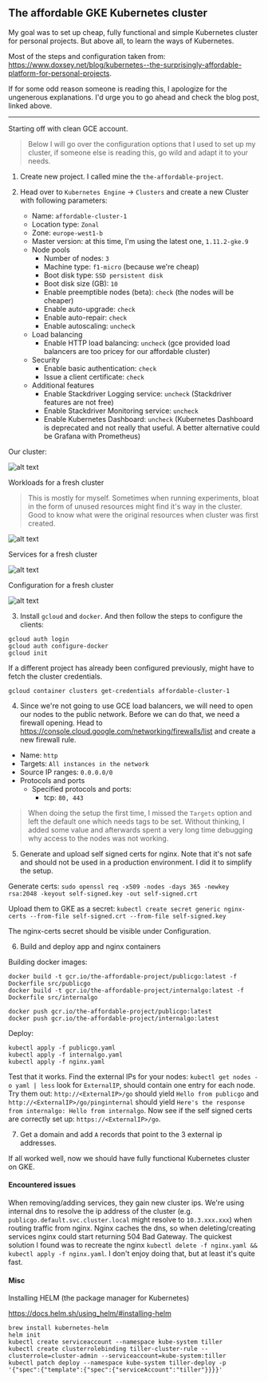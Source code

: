 ## The affordable GKE Kubernetes cluster

My goal was to set up cheap, fully functional and simple Kubernetes cluster for personal projects. But above all, to learn the ways of Kubernetes.

Most of the steps and configuration taken from: https://www.doxsey.net/blog/kubernetes--the-surprisingly-affordable-platform-for-personal-projects.

If for some odd reason someone is reading this, I apologize for the ungenerous explanations. I'd urge you to go ahead and check the blog post, linked above.

-----

Starting off with clean GCE account.

> Below I will go over the configuration options that I used to set up my cluster, if someone else is reading this, go wild and adapt it to your needs.

1. Create new project. I called mine the `the-affordable-project`.

2.  Head over to `Kubernetes Engine` -> `Clusters` and create a new Cluster with following parameters:
    * Name: `affordable-cluster-1`
    * Location type: `Zonal`
    * Zone: `europe-west1-b`
    * Master version: at this time, I'm using the latest one, `1.11.2-gke.9`
    * Node pools
        * Number of nodes: `3`
        * Machine type: `f1-micro` (because we're cheap)
        * Boot disk type: `SSD persistent disk`
        * Boot disk size (GB): `10`
        * Enable preemptible nodes (beta): `check` (the nodes will be cheaper)
        * Enable auto-upgrade: `check`
        * Enable auto-repair: `check`
        * Enable autoscaling: `uncheck`
    * Load balancing
        * Enable HTTP load balancing: `uncheck` (gce provided load balancers are too pricey for our affordable cluster)
    * Security
        * Enable basic authentication: `check`
        * Issue a client certificate: `check` 
    * Additional features
        * Enable Stackdriver Logging service: `uncheck` (Stackdriver features are not free)
        * Enable Stackdriver Monitoring service: `uncheck`
        * Enable Kubernetes Dashboard: `uncheck` (Kubernetes Dashboard is deprecated and not really that useful. A better alternative could be Grafana with Prometheus)

Our cluster:

![alt text](img/1_cluster.png)

Workloads for a fresh cluster
> This is mostly for myself. Sometimes when running experiments, bloat in the form of unused resources might find it's way in the cluster. Good to know what were the original resources when cluster was first created.

![alt text](img/2_workloads.png)

Services for a fresh cluster

![alt text](img/3_services.png)

Configuration for a fresh cluster

![alt text](img/4_configuration.png)

3. Install `gcloud` and `docker`. And then follow the steps to configure the clients:
```
gcloud auth login
gcloud auth configure-docker
gcloud init
```

If a different project has already been configured previously, might have to fetch the cluster credentials.

`gcloud container clusters get-credentials affordable-cluster-1`


4. Since we're not going to use GCE load balancers, we will need to open our nodes to the public network. Before we can do that, we need a firewall opening. Head to https://console.cloud.google.com/networking/firewalls/list and create a new firewall rule.

* Name: `http`
* Targets: `All instances in the network`
* Source IP ranges: `0.0.0.0/0`
* Protocols and ports
    * Specified protocols and ports:
        * tcp: `80, 443`

> When doing the setup the first time, I missed the `Targets` option and left the default one which needs tags to be set. Without thinking, I added some value and afterwards spent a very long time debugging why access to the nodes was not working.


5. Generate and upload self signed certs for nginx. Note that it's not safe and should not be used in a production environment. I did it to simplify the setup.

Generate certs: `sudo openssl req -x509 -nodes -days 365 -newkey rsa:2048 -keyout self-signed.key -out self-signed.crt`

Upload them to GKE as a secret: `kubectl create secret generic nginx-certs --from-file self-signed.crt --from-file self-signed.key`

The nginx-certs secret should be visible under Configuration.

6. Build and deploy app and nginx containers

Building docker images:
```
docker build -t gcr.io/the-affordable-project/publicgo:latest -f Dockerfile src/publicgo
docker build -t gcr.io/the-affordable-project/internalgo:latest -f Dockerfile src/internalgo

docker push gcr.io/the-affordable-project/publicgo:latest
docker push gcr.io/the-affordable-project/internalgo:latest
```

Deploy:
```
kubectl apply -f publicgo.yaml
kubectl apply -f internalgo.yaml
kubectl apply -f nginx.yaml
```

Test that it works. Find the external IPs for your nodes: `kubectl get nodes -o yaml | less` look for `ExternalIP`, should contain one entry for each node. Try them out:
`http://<ExternalIP>/go` should yield `Hello from publicgo` and `http://<ExternalIP>/go/pinginternal` should yield `Here's the response from internalgo: Hello from internalgo`. Now see if the self signed certs are correctly set up: `https://<ExternalIP>/go`.


7. Get a domain and add `A` records that point to the 3 external ip addresses.

If all worked well, now we should have fully functional Kubernetes cluster on GKE.


#### Encountered issues
When removing/adding services, they gain new cluster ips. We're using internal dns to resolve the ip address of the cluster (e.g. `publicgo.default.svc.cluster.local` might resolve to `10.3.xxx.xxx`) when routing traffic from nginx. Nginx caches the dns, so when deleting/creating services nginx could start returning 504 Bad Gateway. The quickest solution I found was to recreate the nginx `kubectl delete -f nginx.yaml && kubectl apply -f nginx.yaml`. I don't enjoy doing that, but at least it's quite fast.















#### Misc
Installing HELM (the package manager for Kubernetes)

https://docs.helm.sh/using_helm/#installing-helm
```
brew install kubernetes-helm
helm init
kubectl create serviceaccount --namespace kube-system tiller
kubectl create clusterrolebinding tiller-cluster-rule --clusterrole=cluster-admin --serviceaccount=kube-system:tiller
kubectl patch deploy --namespace kube-system tiller-deploy -p '{"spec":{"template":{"spec":{"serviceAccount":"tiller"}}}}'
```
